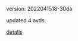 version: 2022041518-30da

updated 4 avds

[details](https://github.com/0x74f917491bfa7ebfa379/ali_avd_db/blob/master/change_log/2022/04/15/18/30da.txt)
